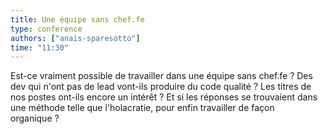 ```yaml
---
title: Une équipe sans chef.fe
type: conference
authors: ["anais-sparesotto"]
time: "11:30"
---
```


Est-ce vraiment possible de travailler dans une équipe sans chef.fe ? Des dev qui n'ont pas de lead  vont-ils produire du code qualité ? Les titres de nos postes ont-ils encore un intérêt ?
Et si les réponses se trouvaient dans une méthode telle que l'holacratie, pour enfin travailler de façon organique ?
